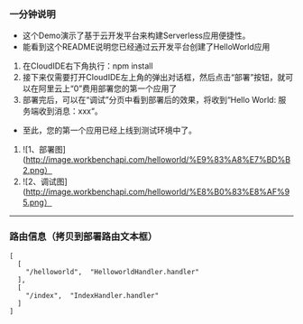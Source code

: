 ### 一分钟说明
+ 这个Demo演示了基于云开发平台来构建Serverless应用便捷性。
+ 能看到这个README说明您已经通过云开发平台创建了HelloWorld应用
1. 在CloudIDE右下角执行：npm install
2. 接下来仅需要打开CloudIDE左上角的弹出对话框，然后点击“部署”按钮，就可以在阿里云上“0”费用部署您的第一个应用了
3. 部署完后，可以在“调试”分页中看到部署后的效果，将收到“Hello World: 服务端收到消息：xxx“。
+ 至此，您的第一个应用已经上线到测试环境中了。
1. ![1、部署图](http://image.workbenchapi.com/helloworld/%E9%83%A8%E7%BD%B2.png）
2. ![2、调试图](http://image.workbenchapi.com/helloworld/%E8%B0%83%E8%AF%95.png）

---
### 路由信息（**拷贝**到部署路由文本框）
```
[
  [
    "/helloworld",  "HelloworldHandler.handler"
  ],
  [
    "/index",  "IndexHandler.handler"
  ]
]
```

